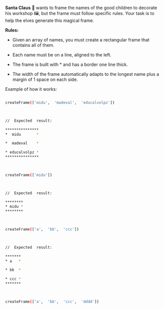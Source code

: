 **Santa Claus** 🎅 wants to frame the names of the good children to decorate his workshop 🖼️, but the frame must follow specific rules. Your task is to help the elves generate this magical frame.

  

**Rules:**

  

* Given an array of names, you must create a rectangular frame that contains all of them.

* Each name must be on a line, aligned to the left.

* The frame is built with * and has a border one line thick.

* The width of the frame automatically adapts to the longest name plus a margin of 1 space on each side.

Example of how it works:

  

```bash

createFrame(['midu',  'madeval',  'educalvolpz'])

  

//  Expected  result:

***************
*  midu       *

*  madeval    *

* educalvolpz *
***************

  

createFrame(['midu'])

  

//  Expected  result:

********
* midu *
********

  

createFrame(['a',  'bb',  'ccc'])

  

//  Expected  result:

*******
* a   * 

* bb  *

* ccc *
*******

  

createFrame(['a',  'bb',  'ccc',  'dddd'])